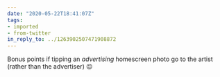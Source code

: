```yaml
---
date: "2020-05-22T18:41:07Z"
tags:
- imported
- from-twitter
in_reply_to: ../1263902507471908872
---
```

Bonus points if tipping an *advertising* homescreen photo go to the artist \(rather than the advertiser\) 😉
